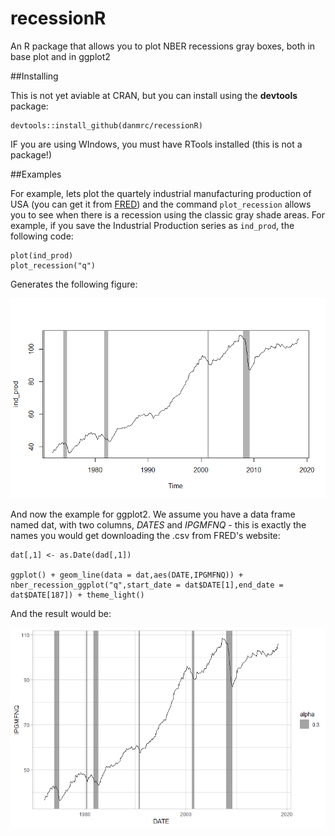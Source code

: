 # recessionR
An R package that allows you to plot NBER recessions gray boxes, both in base plot and in ggplot2

##Installing

This is not yet aviable at CRAN, but you can install using the **devtools** package:

```
devtools::install_github(danmrc/recessionR)
```

IF you are using WIndows, you must have RTools installed (this is not a package!)

##Examples

For example, lets plot the quartely industrial manufacturing production of USA (you can get it from [FRED](https://fred.stlouisfed.org/series/IPGMFNQ)) and the command `plot_recession` allows you to see when there is a recession using the classic gray shade areas. For example, if you save the Industrial Production series as `ind_prod`, the following code:

```
plot(ind_prod)
plot_recession("q")

```

Generates the following figure:

![](example.png)

And now the example for ggplot2. We assume you have a data frame named dat, with two columns, _DATES_ and _IPGMFNQ_ - this is exactly the names you would get downloading the .csv from FRED's website:

```
dat[,1] <- as.Date(dad[,1])

ggplot() + geom_line(data = dat,aes(DATE,IPGMFNQ)) + nber_recession_ggplot("q",start_date = dat$DATE[1],end_date = dat$DATE[187]) + theme_light()
```

And the result would be:

![](ggplot_nber.png)
